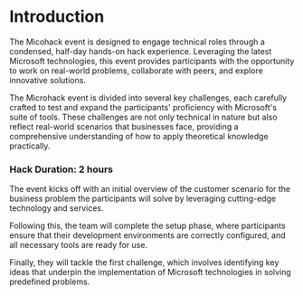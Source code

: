 # Introduction

The Micohack event is designed to engage technical roles through a condensed, half-day hands-on hack experience. Leveraging the latest Microsoft technologies, this event provides participants with the opportunity to work on real-world problems, collaborate with peers, and explore innovative solutions. 

The Microhack event is divided into several key challenges, each carefully crafted to test and expand the participants' proficiency with Microsoft's suite of tools. These challenges are not only technical in nature but also reflect real-world scenarios that businesses face, providing a comprehensive understanding of how to apply theoretical knowledge practically. 

 

### Hack Duration: 2 hours 

 

The event kicks off with an initial overview of the customer scenario for the business problem the participants will solve by leveraging cutting-edge technology and services.  

Following this, the team will complete the setup phase, where participants ensure that their development environments are correctly configured, and all necessary tools are ready for use.  

Finally, they will tackle the first challenge, which involves identifying key ideas that underpin the implementation of Microsoft technologies in solving predefined problems. 

 

